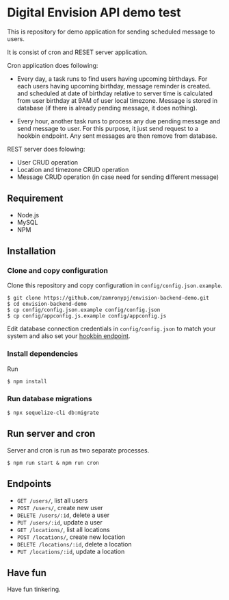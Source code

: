 # Digital Envision API demo test

This is repository for demo application for sending scheduled message to users.

It is consist of cron and RESET server application.

Cron application does following:

- Every day, a task runs to find users having upcoming birthdays.
For each users having upcoming birthday, message reminder is created. and scheduled at
date of birthday relative to server time is calculated from user birthday at
9AM of user local timezone. Message is stored in database (if there is already pending message, it does nothing).

- Every hour, another task runs to process any due pending message and send message to user.
For this purpose, it just send request to a hookbin endpoint. Any sent messages
are then remove from database.

REST server does folowing:

- User CRUD operation
- Location and timezone CRUD operation
- Message CRUD operation (in case need for sending different message)

## Requirement

- Node.js
- MySQL
- NPM

## Installation

### Clone and copy configuration

Clone this repository and copy configuration in `config/config.json.example`.

```
$ git clone https://github.com/zamronypj/envision-backend-demo.git
$ cd envision-backend-demo
$ cp config/config.json.example config/config.json
$ cp config/appconfig.js.example config/appconfig.js
```

Edit database connection credentials in `config/config.json` to match your system and also set your [hookbin endpoint](https://hookbin.com).

### Install dependencies

Run

```
$ npm install
```

### Run database migrations

```
$ npx sequelize-cli db:migrate
```

## Run server and cron

Server and cron is run as two separate processes.

```
$ npm run start & npm run cron
```

## Endpoints

- `GET /users/`, list all users
- `POST /users/`, create new user
- `DELETE /users/:id`, delete a user
- `PUT /users/:id`, update a user
- `GET /locations/`, list all locations
- `POST /locations/`, create new location
- `DELETE /locations/:id`, delete a location
- `PUT /locations/:id`, update a location

## Have fun

Have fun tinkering.